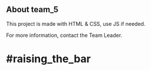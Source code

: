 ## About team_5
This project is made with HTML & CSS, use JS if needed. <br>

For more information, contact the Team Leader. <br>

<h1> #raising_the_bar </h1>

